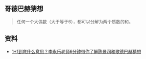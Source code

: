## 哥德巴赫猜想

> 任何一个大偶数（大于等于6），都可以分解为两个质数的和。

## 资料
* [1+1到底什么意思？李永乐老师6分钟带你了解陈景润和歌德巴赫猜想](https://www.youtube.com/watch?v=FyStWNfisvs)
